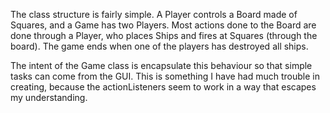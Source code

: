 
The class structure is fairly simple. A Player controls a Board made of Squares, and a Game has two Players. Most actions done to the Board are done through a Player, who places Ships and fires at Squares (through the board). The game ends when one of the players has destroyed all ships.

The intent of the Game class is encapsulate this behaviour so that simple tasks can come from the GUI. This is something I have had much trouble in creating, because the actionListeners seem to work in a way that escapes my understanding. 